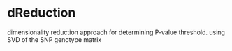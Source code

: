 # dReduction
dimensionality reduction approach for determining P-value threshold. using SVD of the SNP genotype matrix
